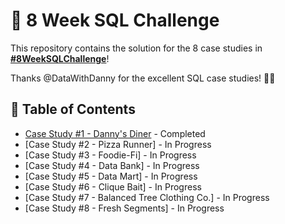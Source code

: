 # 🍔 8 Week SQL Challenge

This repository contains the solution for the 8 case studies in **[#8WeekSQLChallenge](https://8weeksqlchallenge.com)**!

Thanks @DataWithDanny for the excellent SQL case studies! 👋🏻 

## 📕 Table of Contents
* [Case Study #1 - Danny's Diner](https://github.com/PurushothamAbbili/8WeekSQLChallenge/tree/main/Case%20Study%20%231%20-%20Danny's%20Diner) - Completed
* [Case Study #2 - Pizza Runner] - In Progress
* [Case Study #3 - Foodie-Fi] - In Progress
* [Case Study #4 - Data Bank] - In Progress
* [Case Study #5 - Data Mart] - In Progress
* [Case Study #6 - Clique Bait] - In Progress
* [Case Study #7 - Balanced Tree Clothing Co.] - In Progress
* [Case Study #8 - Fresh Segments] - In Progress
